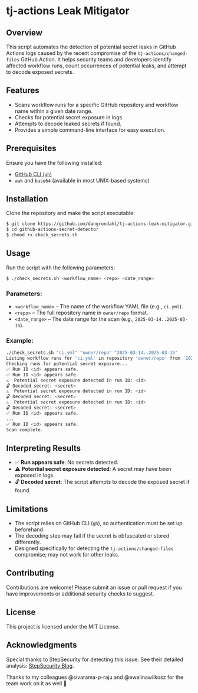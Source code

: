 # tj-actions Leak Mitigator

## Overview

This script automates the detection of potential secret leaks in GitHub Actions logs caused by the recent compromise of the `tj-actions/changed-files` GitHub Action. It helps security teams and developers identify affected workflow runs, count occurrences of potential leaks, and attempt to decode exposed secrets.

## Features

- Scans workflow runs for a specific GitHub repository and workflow name within a given date range.
- Checks for potential secret exposure in logs.
- Attempts to decode leaked secrets if found.
- Provides a simple command-line interface for easy execution.

## Prerequisites

Ensure you have the following installed:

- [GitHub CLI (`gh`)](https://cli.github.com/)
- `awk` and `base64` (available in most UNIX-based systems)

## Installation

Clone the repository and make the script executable:

```sh
$ git clone https://github.com/dangrondahl/tj-actions-leak-mitigator.git
$ cd github-actions-secret-detector
$ chmod +x check_secrets.sh
```

## Usage

Run the script with the following parameters:

```sh
$ ./check_secrets.sh <workflow_name> <repo> <date_range>
```

### Parameters:

- `<workflow_name>` – The name of the workflow YAML file (e.g., `ci.yml`).
- `<repo>` – The full repository name in `owner/repo` format.
- `<date_range>` – The date range for the scan (e.g., `2025-03-14..2025-03-15`).

### Example:

```bash
./check_secrets.sh "ci.yml" "owner/repo" "2025-03-14..2025-03-15"
Listing workflow runs for 'ci.yml' in repository 'owner/repo' from '2025-03-14..2025-03-15'...
Checking runs for potential secret exposure...
✅ Run ID <id> appears safe.
✅ Run ID <id> appears safe.
⚠️  Potential secret exposure detected in run ID: <id>
🔓 Decoded secret: <secret>
⚠️  Potential secret exposure detected in run ID: <id>
🔓 Decoded secret: <secret>
⚠️  Potential secret exposure detected in run ID: <id>
🔓 Decoded secret: <secret>
✅ Run ID <id> appears safe.
...
✅ Run ID <id> appears safe.
Scan complete.
```

## Interpreting Results

- ✅ **Run appears safe**: No secrets detected.
- ⚠️ **Potential secret exposure detected**: A secret may have been exposed in logs.
- 🔓 **Decoded secret**: The script attempts to decode the exposed secret if found.

## Limitations

- The script relies on GitHub CLI (`gh`), so authentication must be set up beforehand.
- The decoding step may fail if the secret is obfuscated or stored differently.
- Designed specifically for detecting the `tj-actions/changed-files` compromise; may not work for other leaks.

## Contributing

Contributions are welcome! Please submit an issue or pull request if you have improvements or additional security checks to suggest.

## License

This project is licensed under the MIT License.

## Acknowledgments

Special thanks to StepSecurity for detecting this issue. See their detailed analysis: [StepSecurity Blog](https://www.stepsecurity.io/blog/harden-runner-detection-tj-actions-changed-files-action-is-compromised).

Thanks to my colleagues @sivarama-p-raju and @ewelinawilkosz for the team work on it as well 🚀
